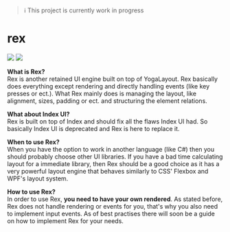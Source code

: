 > :information_source: This project is currently work in progress

# rex
[![](https://tokei.rs/b1/github/ChronesDev/Rex?category=files)](https://github.com/ChronesDev/Rex)
[![](https://tokei.rs/b1/github/ChronesDev/Rex?category=code)](https://github.com/ChronesDev/Rex)

**What is Rex?** \
Rex is another retained UI engine built on top of YogaLayout. 
Rex basically does everything except rendering and directly handling events (like key presses or ect.).
What Rex mainly does is managing the layout, like alignment, sizes, padding or ect. and structuring the element relations.

**What about Index UI?** \
Rex is built on top of Index and should fix all the flaws Index UI had. 
So basically Index UI is deprecated and Rex is here to replace it.

**When to use Rex?** \
When you have the option to work in another language (like C#) then you should probably choose other UI libraries. 
If you have a bad time calculating layout for a immediate library, 
then Rex should be a good choice as it has a very powerful layout engine that behaves similarly to CSS' Flexbox and WPF's layout system.


**How to use Rex?** \
In order to use Rex, __you need to have your own rendered__.
As stated before, Rex does not handle rendering or events for you, that's why you also need to implement input events.
As of best practises there will soon be a guide on how to implement Rex for your needs.
